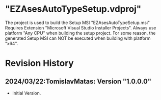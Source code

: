 # "EZAsesAutoTypeSetup.vdproj"
The project is used to build the Setup MSI "EZAsesAutoTypeSetup.msi"
Requires Extension "Microsoft Visual Studio Installer Projects".
Always use platform "Any CPU" when building the setup project. 
For some reason, the generated Setup MSI can NOT be executed
when building with platform "x64". 

# Revision History
## 2024/03/22:TomislavMatas: Version "1.0.0.0"
* Initial Version.

